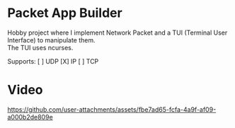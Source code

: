 # Packet App Builder

Hobby project where I implement Network Packet and a TUI (Terminal User Interface) to manipulate them.  
The TUI uses ncurses.

Supports:
[ ] UDP
[X] IP
[ ] TCP


# Video

https://github.com/user-attachments/assets/fbe7ad65-fcfa-4a9f-af09-a000b2de809e
